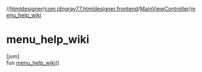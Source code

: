 //[htmldesigner](../../../index.md)/[com.jdngray77.htmldesigner.frontend](../index.md)/[MainViewController](index.md)/[menu_help_wiki](menu_help_wiki.md)

# menu_help_wiki

[jvm]\
fun [menu_help_wiki](menu_help_wiki.md)()
